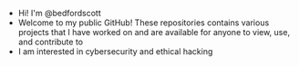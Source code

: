 - Hi! I'm @bedfordscott
- Welcome to my public GitHub! These repositories contains various projects that I have worked on and are available for anyone to view, use, and contribute to
- I am interested in cybersecurity and ethical hacking
